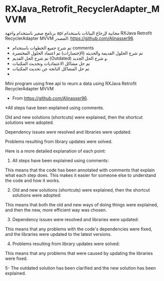 # RXJava_Retrofit_RecyclerAdapter_MVVM
برنامج صغير باستخدام واجهة api مجانية لإرجاع البيانات باستخدام RXJava Retrofit RecyclerAdapter MVVM
 المصدر: https://github.com/Alinasser96.
- تم شرح جميع الخطوات باستخدام comments 
- تم شرح الحلول القديمة والحديثه (الإختصارات) ثم اعتماد الحلول المختصرة
- تم شرح الحل القديم (Outdated) و شرح الحل الجديد.
- تم حل مشاكل الاعتماديات وتحديث المكتبات 
- تم حل المشاكل الناتجة عن تحديث المكتبات
- 
Mini program using free api to reurn a data using RXJava Retrofit RecyclerAdapter MVVM
- From https://github.com/Alinasser96.

*All steps have been explained using comments.

Old and new solutions (shortcuts) were explained, then the shortcut solutions were adopted.

Dependency issues were resolved and libraries were updated.

Problems resulting from library updates were solved.

Here is a more detailed explanation of each point:

1. All steps have been explained using comments:

This means that the code has been annotated with comments that explain what each step does. This makes it easier for someone else to understand the code and how it works.

2. Old and new solutions (shortcuts) were explained, then the shortcut solutions were adopted:

This means that both the old and new ways of doing things were explained, and then the new, more efficient way was chosen.

3. Dependency issues were resolved and libraries were updated:

This means that any problems with the code's dependencies were fixed, and the libraries were updated to the latest versions.

4. Problems resulting from library updates were solved:

This means that any problems that were caused by updating the libraries were fixed.

5- The outdated solution has been clarified and the new solution has been explained.




